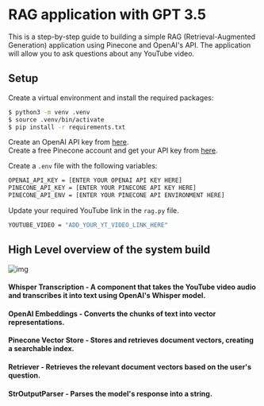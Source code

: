 # RAG application with GPT 3.5

This is a step-by-step guide to building a simple RAG (Retrieval-Augmented Generation) application using Pinecone and OpenAI's API. The application will allow you to ask questions about any YouTube video.

## Setup

Create a virtual environment and install the required packages:
```bash
$ python3 -m venv .venv
$ source .venv/bin/activate
$ pip install -r requirements.txt
```

Create an OpenAI API key from [here](https://platform.openai.com/api-keys).<br>
Create a free Pinecone account and get your API key from [here](https://www.pinecone.io/).

Create a `.env` file with the following variables:

```bash
OPENAI_API_KEY = [ENTER YOUR OPENAI API KEY HERE]
PINECONE_API_KEY = [ENTER YOUR PINECONE API KEY HERE]
PINECONE_API_ENV = [ENTER YOUR PINECONE API ENVIRONMENT HERE]
```
Update your required YouTube link in the `rag.py` file.
```bash
YOUTUBE_VIDEO = "ADD_YOUR_YT_VIDEO_LINK_HERE"
```

## High Level overview of the system build
![img](https://github.com/shoaibmohammed7/rag-application/assets/55995109/f8683b2a-d96f-478f-8e8e-8ce1e6ef718a)


#### Whisper Transcription - A component that takes the YouTube video audio and transcribes it into text using OpenAI's Whisper model.<br>
#### OpenAI Embeddings - Converts the chunks of text into vector representations.<br>
#### Pinecone Vector Store - Stores and retrieves document vectors, creating a searchable index.<br>
#### Retriever - Retrieves the relevant document vectors based on the user's question.<br>
#### StrOutputParser - Parses the model's response into a string.<br>

